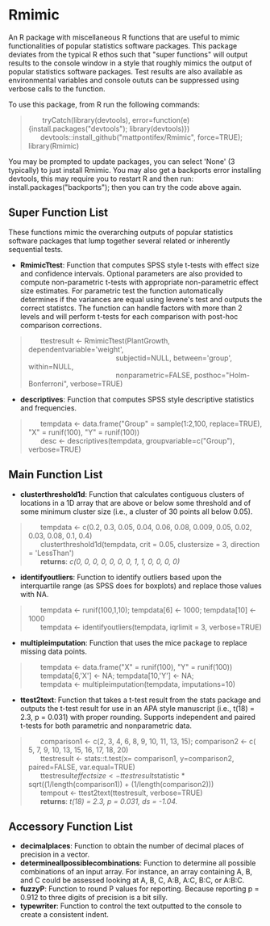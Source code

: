 # Rmimic
An R package with miscellaneous R functions that are useful to mimic functionalities of popular statistics software packages. This package deviates from the typical R ethos such that "super functions" will output results to the console window in a style that roughly mimics the output of popular statistics software packages. Test results are also available as environmental variables and console oututs can be suppressed using verbose calls to the function.

To use this package, from R run the following commands:

> &nbsp;&nbsp;&nbsp;&nbsp;&nbsp;&nbsp; tryCatch(library(devtools), error=function(e){install.packages("devtools"); library(devtools)})
> &nbsp;&nbsp;&nbsp;&nbsp;&nbsp;&nbsp;devtools::install_github("mattpontifex/Rmimic", force=TRUE); library(Rmimic)  

You may be prompted to update packages, you can select 'None' (3 typically) to just install Rmimic. You may also get a backports error installing devtools, this may require you to restart R and then run: install.packages("backports"); then you can try the code above again.

## Super Function List
These functions mimic the overarching outputs of popular statistics software packages that lump together several related or inherently sequential tests.
* **RmimicTtest**: Function that computes SPSS style t-tests with effect size and confidence intervals. Optional parameters are also provided to compute non-parametric t-tests with appropriate non-parametric effect size estimates. For parametric test the function automatically determines if the variances are equal using levene's test and outputs the correct statistcs. The function can handle factors with more than 2 levels and will perform t-tests for each comparison with post-hoc comparison corrections.
> &nbsp;&nbsp;&nbsp;&nbsp;&nbsp;&nbsp;ttestresult <- RmimicTtest(PlantGrowth, dependentvariable='weight',  
> &nbsp;&nbsp;&nbsp;&nbsp;&nbsp;&nbsp;&nbsp;&nbsp;&nbsp;&nbsp;&nbsp;&nbsp;&nbsp;&nbsp;&nbsp;&nbsp;&nbsp;&nbsp;&nbsp;&nbsp;&nbsp;&nbsp;&nbsp;&nbsp;&nbsp;&nbsp;&nbsp;&nbsp;&nbsp;&nbsp;&nbsp;&nbsp;&nbsp;&nbsp;&nbsp;&nbsp;&nbsp;&nbsp;&nbsp;&nbsp;&nbsp;&nbsp;&nbsp;&nbsp;subjectid=NULL, between='group', within=NULL,  
> &nbsp;&nbsp;&nbsp;&nbsp;&nbsp;&nbsp;&nbsp;&nbsp;&nbsp;&nbsp;&nbsp;&nbsp;&nbsp;&nbsp;&nbsp;&nbsp;&nbsp;&nbsp;&nbsp;&nbsp;&nbsp;&nbsp;&nbsp;&nbsp;&nbsp;&nbsp;&nbsp;&nbsp;&nbsp;&nbsp;&nbsp;&nbsp;&nbsp;&nbsp;&nbsp;&nbsp;&nbsp;&nbsp;&nbsp;&nbsp;&nbsp;&nbsp;&nbsp;&nbsp;nonparametric=FALSE, posthoc="Holm-Bonferroni", verbose=TRUE)  
* **descriptives**: Function that computes SPSS style descriptive statistics and frequencies.
> &nbsp;&nbsp;&nbsp;&nbsp;&nbsp;&nbsp;tempdata <- data.frame("Group" = sample(1:2,100, replace=TRUE), "X" = runif(100), "Y" = runif(100))  
> &nbsp;&nbsp;&nbsp;&nbsp;&nbsp;&nbsp;desc <- descriptives(tempdata, groupvariable=c("Group"), verbose=TRUE)  

## Main Function List
* **clusterthreshold1d**: Function that calculates contiguous clusters of locations in a 1D array that are above or below some threshold and of some minimum cluster size (i.e., a cluster of 30 points all below 0.05).
> &nbsp;&nbsp;&nbsp;&nbsp;&nbsp;&nbsp;tempdata <- c(0.2, 0.3, 0.05, 0.04, 0.06, 0.08, 0.009, 0.05, 0.02, 0.03, 0.08, 0.1, 0.4)  
> &nbsp;&nbsp;&nbsp;&nbsp;&nbsp;&nbsp;clusterthreshold1d(tempdata, crit = 0.05, clustersize = 3, direction = 'LessThan')  
> &nbsp;&nbsp;&nbsp;&nbsp;&nbsp;&nbsp;**returns**: *c(0, 0, 0, 0, 0, 0, 0, 1, 1, 0, 0, 0, 0)*

* **identifyoutliers**: Function to identify outliers based upon the interquartile range (as SPSS does for boxplots) and replace those values with NA.
> &nbsp;&nbsp;&nbsp;&nbsp;&nbsp;&nbsp;tempdata <- runif(100,1,10); tempdata[6] <- 1000; tempdata[10] <- 1000  
> &nbsp;&nbsp;&nbsp;&nbsp;&nbsp;&nbsp;tempdata <- identifyoutliers(tempdata, iqrlimit = 3, verbose=TRUE)  
* **multipleimputation**: Function that uses the mice package to replace missing data points.
> &nbsp;&nbsp;&nbsp;&nbsp;&nbsp;&nbsp;tempdata <- data.frame("X" = runif(100), "Y" = runif(100))  
> &nbsp;&nbsp;&nbsp;&nbsp;&nbsp;&nbsp;tempdata[6,'X'] <- NA; tempdata[10,'Y'] <- NA;   
> &nbsp;&nbsp;&nbsp;&nbsp;&nbsp;&nbsp;tempdata <- multipleimputation(tempdata, imputations=10)  
* **ttest2text**: Function that takes a t-test result from the stats package and outputs the t-test result for use in an APA style manuscript (i.e., t(18) = 2.3, p = 0.031) with proper rounding. Supports independent and paired t-tests for both parametric and nonparametric data.
> &nbsp;&nbsp;&nbsp;&nbsp;&nbsp;&nbsp;comparison1 <- c(2, 3, 4, 6, 8, 9, 10, 11, 13, 15); comparison2 <- c( 5, 7, 9, 10, 13, 15, 16, 17, 18, 20)  
> &nbsp;&nbsp;&nbsp;&nbsp;&nbsp;&nbsp;ttestresult <- stats::t.test(x= comparison1, y=comparison2, paired=FALSE, var.equal=TRUE)  
> &nbsp;&nbsp;&nbsp;&nbsp;&nbsp;&nbsp;ttestresult$effectsize <- ttestresult$statistic * sqrt((1/length(comparison1)) + (1/length(comparison2)))  
> &nbsp;&nbsp;&nbsp;&nbsp;&nbsp;&nbsp;tempout <- ttest2text(ttestresult, verbose=TRUE)  
> &nbsp;&nbsp;&nbsp;&nbsp;&nbsp;&nbsp;**returns**: *t(18) = 2.3, p = 0.031, ds = -1.04.*


## Accessory Function List
* **decimalplaces**: Function to obtain the number of decimal places of precision in a vector.
* **determineallpossiblecombinations**: Function to determine all possible combinations of an input array. For instance, an array containing A, B, and C could be assessed looking at A, B, C, A:B, A:C, B:C, or A:B:C.
* **fuzzyP**: Function to round P values for reporting. Because reporting p = 0.912 to three digits of precision is a bit silly.
* **typewriter**: Function to control the text outputted to the console to create a consistent indent.
